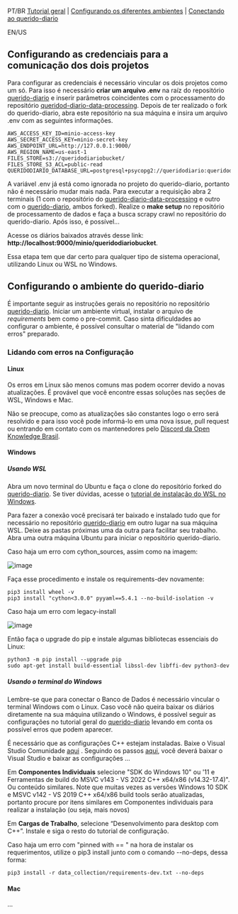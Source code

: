 PT/BR [Tutorial geral](tutorial.md) | [Configurando os diferentes ambientes](configurando_ambientes.md) | [Conectando ao querido-diario](conectando_qd.md)

EN/US

## Configurando as credenciais para a comunicação dos dois projetos

Para configurar as credenciais é necessário vincular os dois projetos como um só. Para isso é necessário **criar um arquivo .env** na raíz do repositório [querido-diario]() e inserir parâmetros coincidentes com o processamento do repositório [queridod-diario-data-processing](). Depois de ter realizado o fork do querido-diario, abra este repositório na sua máquina e insira um arquivo .env com as seguintes informações.

~~~.env
AWS_ACCESS_KEY_ID=minio-access-key
AWS_SECRET_ACCESS_KEY=minio-secret-key
AWS_ENDPOINT_URL=http://127.0.0.1:9000/
AWS_REGION_NAME=us-east-1
FILES_STORE=s3://queridodiariobucket/
FILES_STORE_S3_ACL=public-read
QUERIDODIARIO_DATABASE_URL=postgresql+psycopg2://queridodiario:queridodiario@127.0.0.1:5432/queridodiariodb
~~~

A variável .env já está como ignorada no projeto do querido-diario, portanto não é necessário mudar mais nada. Para executar a requisição abra 2 terminais (1 com o repositório do [querido-diario-data-processing]() e outro com o [querido-diario](), ambos forked). Realize o **make setup** no repositório de processamento de dados e faça a busca scrapy crawl no repositório do querido-diario. Após isso, é possível...

Acesse os diários baixados através desse link: **http://localhost:9000/minio/queridodiariobucket**.

Essa etapa tem que dar certo para qualquer tipo de sistema operacional, utilizando Linux ou WSL no Windows.

## Configurando o ambiente do querido-diario

É importante seguir as instruções gerais no repositório no repositório [querido-diario](). Iniciar um ambiente virtual, instalar o arquivo de _requirements_ bem como o pre-commit. Caso sinta dificuldades ao configurar o ambiente, é possível consultar o material de "lidando com erros" preparado.

### Lidando com erros na Configuração

#### Linux
Os erros em Linux são menos comuns mas podem ocorrer devido a novas atualizações. É provável que você encontre essas soluções nas seções de WSL, Windows e Mac.

Não se preocupe, como as atualizações são constantes logo o erro será resolvido e para isso você pode informá-lo em uma nova issue, pull request ou entrando em contato com os mantenedores pelo [Discord da Open Knowledge Brasil]().

#### Windows

##### Usando WSL

Abra um novo terminal do Ubuntu e faça o clone do repositório forked do [querido-diario](https://github.com/okfn-brasil/querido-diario). Se tiver dúvidas, acesse o [tutorial de instalação do WSL no Windows](https://github.com/Luisa-Coelho/qd-data-processing/blob/readme_update/wsl_windows.md).

Para fazer a conexão você precisará ter baixado e instalado tudo que for necessário no repositório [querido-diario](https://github.com/okfn-brasil/querido-diario) em outro lugar na sua máquina WSL. Deixe as pastas próximas uma da outra para facilitar seu trabalho. Abra uma outra máquina Ubuntu para iniciar o repositório querido-diario.

Caso haja um erro com cython_sources, assim como na imagem:

![image](https://github.com/Luisa-Coelho/qd-data-processing/assets/87907716/57afdb93-26cd-4ddc-be43-53cd4fd60365)

Faça esse procedimento e instale os requirements-dev novamente:
~~~Linux
pip3 install wheel -v
pip3 install "cython<3.0.0" pyyaml==5.4.1 --no-build-isolation -v
~~~

Caso haja um erro com legacy-install

![image](https://github.com/Luisa-Coelho/qd-data-processing/assets/87907716/2040db6a-0d47-404f-aa98-2d2204a6ff4c)

Então faça o upgrade do pip e instale algumas bibliotecas essenciais do Linux:
~~~Linux
python3 -m pip install --upgrade pip
sudo apt-get install build-essential libssl-dev libffi-dev python3-dev
~~~

##### Usando o terminal do Windows

Lembre-se que para conectar o Banco de Dados é necessário vincular o terminal Windows com o Linux. Caso você não queira baixar os diários diretamente na sua máquina utilizando o Windows, é possível seguir as configurações no tutorial geral do [querido-diario]() levando em conta os possível erros que podem aparecer.

É necessário que as configurações C++ estejam instaladas. Baixe o Visual Studio Comunidade [aqui](https://visualstudio.microsoft.com/pt-br/downloads/) . Seguindo os passos [aqui](https://github.com/okfn-brasil/querido-diario/blob/main/docs/CONTRIBUTING.md#em-linux), você deverá baixar o Visual Studio e baixar as configurações … 

Em **Componentes Individuais** selecione "SDK do Windows 10" ou '11 e Ferramentas de build do MSVC v143 - VS 2022 C++ x64/x86 (v14.32-17.4)". Ou conteúdo similares. Note que muitas vezes as versões Windows 10 SDK e MSVC v142 - VS 2019 C++ x64/x86 build tools serão atualizadas, portanto procure por itens similares em Componentes individuais para realizar a instalação (ou seja, mais novos)

Em **Cargas de Trabalho**, selecione “Desenvolvimento para desktop com C++”. Instale e siga o resto do tutorial de configuração.

Caso haja um erro com "pinned with == "  na hora de instalar os requerimentos, utilize o pip3 install junto com o comando --no-deps, dessa forma:

~~~Windows
pip3 install -r data_collection/requirements-dev.txt --no-deps
~~~ 

#### Mac

...
